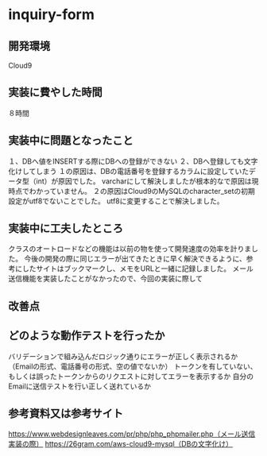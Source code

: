 # inquiry-form

## 開発環境
Cloud9

## 実装に費やした時間
８時間

## 実装中に問題となったこと
１、DBへ値をINSERTする際にDBへの登録ができない
２、DBへ登録しても文字化けしてしまう
１の原因は、DBの電話番号を登録するカラムに設定していたデータ型（int）が原因でした。
varcharにして解決しましたが根本的なで原因は現時点でわかっていません。
２の原因はCloud9のMySQLのcharacter_setの初期設定がutf8でないことでした。
utf8に変更することで解決しました。

## 実装中に工夫したところ
クラスのオートロードなどの機能は以前の物を使って開発速度の効率を計りました。
今後の開発の際に同じエラーが出てきたときに早く解決できるように、参考にしたサイトはブックマークし、メモをURLと一緒に記録しました。
メール送信機能を実装したことがなかったので、今回の実装に際して

## 改善点


## どのような動作テストを行ったか
バリデーションで組み込んだロジック通りにエラーが正しく表示されるか（Emailの形式、電話番号の形式、空の値でないか）
トークンを有していない、もしくは誤ったトークンからのリクエストに対してエラーを表示するか
自分のEmailに送信テストを行い正しく送れているか

## 参考資料又は参考サイト
https://www.webdesignleaves.com/pr/php/php_phpmailer.php（メール送信実装の際）
https://26gram.com/aws-cloud9-mysql（DBの文字化け）

